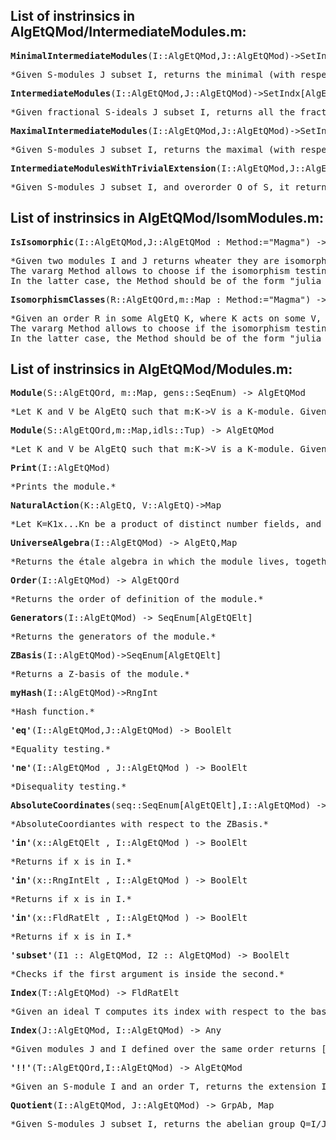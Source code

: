 ## List of instrinsics in AlgEtQMod/IntermediateModules.m:

<pre><b>MinimalIntermediateModules</b>(I::AlgEtQMod,J::AlgEtQMod)->SetIndx[AlgEtQMod]</pre>
<pre>*Given S-modules J subset I, returns the minimal (with respect to inclusion) S-modules M such that J subset M subset I.*</pre>

<pre><b>IntermediateModules</b>(I::AlgEtQMod,J::AlgEtQMod)->SetIndx[AlgEtQMod]</pre>
<pre>*Given fractional S-ideals J subset I, returns all the fractional S-ideals K such that J subset K subset I. They are produced recursively using from the minimal ones.*</pre>

<pre><b>MaximalIntermediateModules</b>(I::AlgEtQMod,J::AlgEtQMod)->SetIndx[AlgEtQMod]</pre>
<pre>*Given S-modules J subset I, returns the maximal (with respect to inclusion) S-modules K such that J subset K subset I.*</pre>

<pre><b>IntermediateModulesWithTrivialExtension</b>(I::AlgEtQMod,J::AlgEtQMod,O::AlgEtQOrd)->SetIndx[AlgEtQMod]</pre>
<pre>*Given S-modules J subset I, and overorder O of S, it returns all the S-modules N such that J subset N subset I and NO=I. Note: we need O!!I eq I. They are produced recursively using from the maximal ones*</pre>


## List of instrinsics in AlgEtQMod/IsomModules.m:

<pre><b>IsIsomorphic</b>(I::AlgEtQMod,J::AlgEtQMod : Method:="Magma") -> BoolElt</pre>
<pre>*Given two modules I and J returns wheater they are isomorphic.
The vararg Method allows to choose if the isomorphism testing is done with "Magma", very slow, or with the Hecke/Nemo package for julia, which is much faster.
In the latter case, the Method should be of the form "julia path/to/AlgEtQ/", or if Hecke/Nemo has been built,"julia -J /tmp/Hecke.so ~/path/to/AlgEtQ/" (the ".so" might be different according to your SO. See the documentation of Hecke.Build()).*</pre>

<pre><b>IsomorphismClasses</b>(R::AlgEtQOrd,m::Map : Method:="Magma") -> SeqEnum[AlgEtQMod]</pre>
<pre>*Given an order R in some AlgEtQ K, where K acts on some V, by m:K->V, returns representatives of hte isomorphism classes of the S-module lattices in V.
The vararg Method allows to choose if the isomorphism testing is done with "Magma", very slow, or with the Hecke/Nemo package for julia, which is much faster.
In the latter case, the Method should be of the form "julia path/to/AlgEtQ/", or if Hecke/Nemo has been built,"julia -J /tmp/Hecke.so ~/path/to/AlgEtQ/" (the ".so" might be different according to your SO. See the documentation of Hecke.Build()).*</pre>


## List of instrinsics in AlgEtQMod/Modules.m:

<pre><b>Module</b>(S::AlgEtQOrd, m::Map, gens::SeqEnum) -> AlgEtQMod</pre>
<pre>*Let K and V be AlgEtQ such that m:K->V is a K-module. Given an order S in K, returns the sub-S-module of V generated by gens.*</pre>

<pre><b>Module</b>(S::AlgEtQOrd,m::Map,idls::Tup) -> AlgEtQMod</pre>
<pre>*Let K and V be AlgEtQ such that m:K->V is a K-module. Given an order S in K, and a tuple of ideals idls in Components(V), returns the sub-S-module of V generated by the direct sum of the ideals.*</pre>

<pre><b>Print</b>(I::AlgEtQMod)</pre>
<pre>*Prints the module.*</pre>

<pre><b>NaturalAction</b>(K::AlgEtQ, V::AlgEtQ)->Map</pre>
<pre>*Let K=K1x...Kn be a product of distinct number fields, and s1,...,sn be strinctly positive integers. Put V=K1^s1x...xKn^sn. It returns the natural action of K on V, that is, the componentwise diagonal.*</pre>

<pre><b>UniverseAlgebra</b>(I::AlgEtQMod) -> AlgEtQ,Map</pre>
<pre>*Returns the étale algebra in which the module lives, together with the action map:Algebra(Order(I))->UniverseAlgebra(I).*</pre>

<pre><b>Order</b>(I::AlgEtQMod) -> AlgEtQOrd</pre>
<pre>*Returns the order of definition of the module.*</pre>

<pre><b>Generators</b>(I::AlgEtQMod) -> SeqEnum[AlgEtQElt]</pre>
<pre>*Returns the generators of the module.*</pre>

<pre><b>ZBasis</b>(I::AlgEtQMod)->SeqEnum[AlgEtQElt]</pre>
<pre>*Returns a Z-basis of the module.*</pre>

<pre><b>myHash</b>(I::AlgEtQMod)->RngInt</pre>
<pre>*Hash function.*</pre>

<pre><b>'eq'</b>(I::AlgEtQMod,J::AlgEtQMod) -> BoolElt</pre>
<pre>*Equality testing.*</pre>

<pre><b>'ne'</b>(I::AlgEtQMod , J::AlgEtQMod ) -> BoolElt</pre>
<pre>*Disequality testing.*</pre>

<pre><b>AbsoluteCoordinates</b>(seq::SeqEnum[AlgEtQElt],I::AlgEtQMod) -> SeqEnum</pre>
<pre>*AbsoluteCoordiantes with respect to the ZBasis.*</pre>

<pre><b>'in'</b>(x::AlgEtQElt , I::AlgEtQMod ) -> BoolElt</pre>
<pre>*Returns if x is in I.*</pre>

<pre><b>'in'</b>(x::RngIntElt , I::AlgEtQMod ) -> BoolElt</pre>
<pre>*Returns if x is in I.*</pre>

<pre><b>'in'</b>(x::FldRatElt , I::AlgEtQMod ) -> BoolElt</pre>
<pre>*Returns if x is in I.*</pre>

<pre><b>'subset'</b>(I1 :: AlgEtQMod, I2 :: AlgEtQMod) -> BoolElt</pre>
<pre>*Checks if the first argument is inside the second.*</pre>

<pre><b>Index</b>(T::AlgEtQMod) -> FldRatElt</pre>
<pre>*Given an ideal T computes its index with respect to the basis of the algebra of T as a free Z-module.*</pre>

<pre><b>Index</b>(J::AlgEtQMod, I::AlgEtQMod) -> Any</pre>
<pre>*Given modules J and I defined over the same order returns [J:I] = [J:J cap I]/[I : J cap I].*</pre>

<pre><b>'!!'</b>(T::AlgEtQOrd,I::AlgEtQMod) -> AlgEtQMod</pre>
<pre>*Given an S-module I and an order T, returns the extension IT as a T-module. Note that if T is in S, then IT=I.*</pre>

<pre><b>Quotient</b>(I::AlgEtQMod, J::AlgEtQMod) -> GrpAb, Map</pre>
<pre>*Given S-modules J subset I, returns the abelian group Q=I/J together with the quotient map q:I->J.*</pre>


